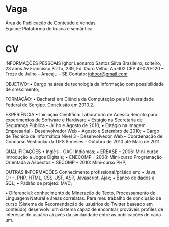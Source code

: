 Vaga
====

Área de Publicação de Conteúdo e Vendas<br />
Equipe: Plataforma de busca e semântica

CV
==

INFORMAÇÕES PESSOAIS
Ighor Leonardo Santos Silva
Brasileiro, solteiro, 23 anos
Av Francisco Porto, 239, Ed. Ouro Velho, Ap 602
CEP 49020-120 – Treze de Julho  – Aracaju  – SE	
Contato: ighoor@gmail.com

OBJETIVO:
•	Cargo na área de tecnologia da informação com possibilidade de crescimento;

FORMAÇÃO:
•	Bacharel em Ciência da Computação pela Universidade Federal de Sergipe. Conclusão em 2010.2.

EXPERIÊNCIA
•	Iniciação Científica: Laboratório de Acesso Remoto para experimentos de Software e Hardware 
•	Estágio na Secretaria de Segurança Pública – Julho e Agosto de 2010;
•	Estágio na Imagem Empresarial - Desenvolvedor Web – Agosto e Setembro de 2010;
•	Cargo de Técnico de Informática Nível 3 - Desenvolvedor Web – Coordenação de Concurso Vestibular da UFS
                  8 meses - Outubro de 2010 até Maio de 2011.

QUALIFICAÇÕES
•	Inglês  - OACI Indiomas;
•	ERBASE – 2006: Mini-curso Introdução a Jogos Digitais;
•	ENECOMP – 2008: Mini-curso Programação Orientada a Aspectos
•	SECOMP – 2010: Mini-curso PHP;

OUTRAS INFORMAÇÕES
Conhecimento profissional/prático em:
•	Java, C++, PHP, HTML, CSS, JSF, ASP, Javascript, Ajax;
•	Banco de dados e SQL;
•	Padrão de projeto: MVC;

•	Diferencial: conhecimento de Mineração de Texto, Processamento de Linguagem Natural e áreas correlatas. Para meu trabalho de conclusão de curso (Sistema de Recomendação de usuários do Twitter baseado em conteúdo) desenvolvi um sistema capaz de encontrar prováveis profiles de interesse do usuário através da similaridade entre as publicações de cada um.

